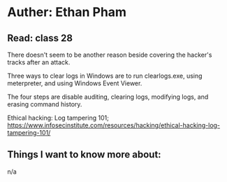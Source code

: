 # Auther: Ethan Pham
## Read: class 28

There doesn't seem to be another reason beside covering the hacker's tracks after an attack. 

Three ways to clear logs in Windows are to run clearlogs.exe, using meterpreter, and using Windows Event Viewer. 

The four steps are disable auditing, clearing logs, modifying logs, and erasing command history.


Ethical hacking: Log tampering 101; https://www.infosecinstitute.com/resources/hacking/ethical-hacking-log-tampering-101/ 


## Things I want to know more about:
n/a
